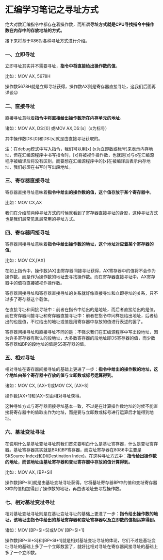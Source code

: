 # 汇编学习笔记之寻址方式

绝大对数汇编指令中都存在着操作数，而所谓**寻址方式就是CPU寻找指令中操作数在内存中的存放地址的方式。**

接下来将基于X86对各种寻址方式进行介绍。

### 一、立即寻址

立即寻址其实并不需要寻址，**指令中将直接给出操作数的值**。

比如：MOV AX, 5678H 

操作数5678H就是立即寻址获得，操作数AX则是寄存器直接寻址，这我们后面再详谈😉

### 二、直接寻址

直接寻址意味着**指令中将直接给出操作数所在内存单元的地址**。

诸如：MOV AX, DS:[0]  或MOV AX,DS:[s]（s为标号）

其中操作数DS:[0]和DS:[s]就是由直接寻址获取的。

注：在debug模式中写入指令，我们可以用[x] (x为立即数或标号)来表示内存地址，但在汇编源程序中书写指令时，[x]将被视作操作数，也就是[x]与x在汇编源程序被编译后将没有区别，而要想在汇编源程序中的[x]在被编译后表示内存地址，我们必须在书写时写出段地址。

### 三、寄存器直接寻址

寄存器直接寻址意味着**指令中给出的操作数的值，这个值存放于某个寄存器中**。

比如：MOV CX,AX

我们在介绍前两种寻址方式的时候就看到了寄存器直接寻址的身影，这种寻址方式也是我们最常见且最常用的寻址方式。

### 四、寄存器间接寻址

寄存器间接寻址意味着**指令中给出操作数的地址，这个地址对应着某个寄存器的值。**

比如：MOV CX,[AX]

在如上指令中，操作数[AX]由寄存器间接寻址获得，AX寄存器中的值将不会作为操作数，而是作为操作数的地址去寻找操作数。而在寄存器直接寻址中，AX寄存器中的值将直接被视作操作数。

寄存器间接寻址和寄存器直接寻址的关系就好像直接寻址和立即寻址的关系，只不过多了寄存器这个载体。

在直接寻址和间接寻址中：前者在指令中给出的是地址，而后者直接给出的是值。而在寄存器间接寻址和寄存器直接寻址中：前者在指令中同样是给出地址，后者给出的也是值，不过给出的地址或值是用寄存器中存放的值进行表述的罢了。

寄存器间接寻址和直接寻址不同的是：不强求我们在汇编源程序中写出段地址，因为许多寄存器有默认的段地址，大多数寄存器的段地址即DS寄存器的值，而少数寄存器如BP的段地址的值是SS寄存器的值。

### 五、相对寻址

相对寻址在寄存器间接寻址的基础上更进了一步：**指令中给出的操作数的地址，这个地址由某个寄存器中存放的值与立即数或标号运算得到。**

诸如：MOV CX, [AX+1]或MOV CX, [AX+S]

操作数[AX+1]和[AX+S]由相对寻址获得。

这种寻址方式与寄存器间接寻址基本一致，不过是在计算操作数地址的时候不能直接将寄存器中的值取出作为地址，而是要与立即数或标号进行运算后才能得到地址。

### 六、基址变址寻址

在说明什么是基址变址寻址前我们首先要明白什么是基址寄存器，什么是变址寄存器。基址寄存器其实就是BX和BP寄存器，而变址寄存器在8086中主要是SI(Source Index)和DI(Destination Index)。在这种寻址方式中：**指令给出操作数的地址，而该地址由基址寄存器和变址寄存器中存放的值计算得到。**

比如：MOV AX, [BP+SI]

操作数[BP+SI]就是由基址变址寻址获得。它将基址寄存器BP中的值和变址寄存器SI中的值相加得到了操作数的地址，再由该地址去寻找操作数。

### 七、相对基址变址寻址

相对基址变址寻址则是在基址变址寻址的基础上更进了一步：**指令给出操作数的地址，该地址由指令中给出的基址寄存器和变址寄存器以及立即数的值相运算得到。**

诸如：MOV [BP+SI+S]或MOV [BP+SI+1]

操作数[BP+SI+S]和[BP+SI+1]就是相对基址变址寻址的体现，它们不过是基址变址寻址的基础上多了一个立即数罢了，就好比相对寻址在寄存器间接寻址的基础上多了一个立即数。
